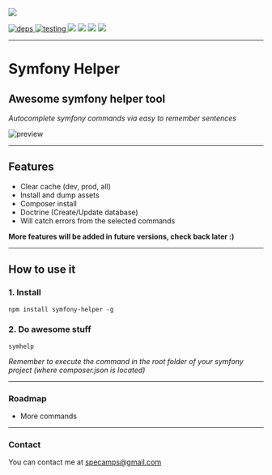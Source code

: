 [![](https://nodei.co/npm/symfony-helper.png?downloads=true&downloadRank=true&stars=true)](https://www.npmjs.com/package/symfony-helper)

[![](https://david-dm.org/michaeldegroot/symfony-helper.svg "deps") ](https://david-dm.org/michaeldegroot/symfony-helper "david-dm")
[![](https://travis-ci.org/michaeldegroot/symfony-helper.svg?branch=master "testing") ](https://travis-ci.org/michaeldegroot/symfony-helper "travis-ci")
[![](https://coveralls.io/repos/michaeldegroot/symfony-helper/badge.svg?branch=master&service=github)](https://coveralls.io/github/michaeldegroot/symfony-helper?branch=master)
![](https://img.shields.io/badge/Node-%3E%3D0.11-green.svg)
![](https://img.shields.io/npm/dt/symfony-helper.svg)
![](https://img.shields.io/npm/l/express.svg)

___

# Symfony Helper

## Awesome symfony helper tool

*Autocomplete symfony commands via easy to remember sentences*

![preview](http://i.imgur.com/4t34JNr.gif "Preview")

___

## Features

-   Clear cache (dev, prod, all)
-   Install and dump assets
-   Composer install
-   Doctrine (Create/Update database)
-   Will catch errors from the selected commands

**More features will be added in future versions, check back later :)**

___

## How to use it

### 1. Install

    npm install symfony-helper -g

### 2. Do awesome stuff

    symhelp

*Remember to execute the command in the*
*root folder of your symfony project (where composer.json is located)*

___

### Roadmap

-   More commands

___

### Contact  

You can contact me at specamps@gmail.com
